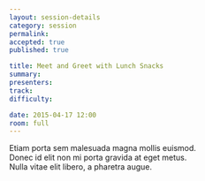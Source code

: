 ```yaml
---
layout: session-details
category: session
permalink:
accepted: true
published: true

title: Meet and Greet with Lunch Snacks
summary:
presenters:
track:
difficulty:

date: 2015-04-17 12:00
room: full
---
```


Etiam porta sem malesuada magna mollis euismod.  
Donec id elit non mi porta gravida at eget metus.  
Nulla vitae elit libero, a pharetra augue.